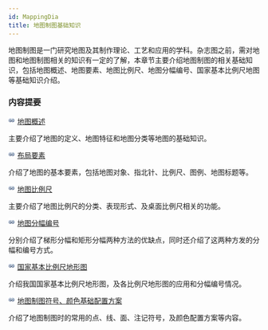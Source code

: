 ```yaml
---
id: MappingDia
title: 地图制图基础知识
---
```

地图制图是一门研究地图及其制作理论、工艺和应用的学科。杂志图之前，需对地图和地图制图相关的知识有一定的了解，本章节主要介绍地图制图的相关基础知识，包括地图概述、地图要素、地图比例尺、地图分幅编号、国家基本比例尺地图等基础知识介绍。

### 内容提要

![](../../../img/smalltitle.png) [地图概述](MapDia)

主要介绍了地图的定义、地图特征和地图分类等地图的基础知识。

![](../../../img/smalltitle.png) [布局要素](MapElement)

介绍了地图的基本要素，包括地图对象、指北针、比例尺、图例、地图标题等。

![](../../../img/smalltitle.png) [地图比例尺](MapScale)

主要介绍了地图比例尺的分类、表现形式、及桌面比例尺相关的功能。

![](../../../img/smalltitle.png) [地图分幅编号](MapSubdivision)

分别介绍了梯形分幅和矩形分幅两种方法的优缺点，同时还介绍了这两种方发的分幅和编号方式。

![](../../../img/smalltitle.png) [国家基本比例尺地形图](StandardMapScale)

介绍我国国家基本比例尺地形图，及各比例尺地形图的应用和分幅编号情况。

![](../../../img/smalltitle.png) [地图制图符号、颜色基础配置方案](MapColorDesign)

介绍了地图制图时的常用的点、线、面、注记符号，及颜色配置方案等内容。


